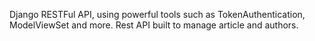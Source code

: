 Django RESTFul API, using powerful tools such as TokenAuthentication, ModelViewSet and more.
Rest API built to manage article and authors. 
